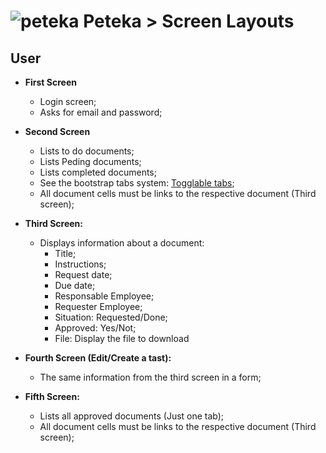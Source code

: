 ![peteka](https://dl.dropboxusercontent.com/u/85402777/peteca.png) Peteka > Screen Layouts
========

User
---------

- **First Screen**
	* Login screen;
	* Asks for email and password;

- **Second Screen**
	* Lists to do documents;
	* Lists Peding documents;
	* Lists completed documents;
	* See the bootstrap tabs system: [Togglable tabs](http://getbootstrap.com/javascript/#tabs);
	 * All document cells must be links to the respective document (Third screen);

- **Third Screen:**
	* Displays information about a document:
	 	- Title;
	 	- Instructions;
	 	- Request date;
	 	- Due date;
	 	- Responsable Employee;
	 	- Requester Employee;
	 	- Situation: Requested/Done;
	 	- Approved: Yes/Not;
	 	- File: Display the file to download

- **Fourth Screen (Edit/Create a tast):**
	* The same information from the third screen in a form;

- **Fifth Screen:**
	* Lists all approved documents (Just one tab);
	* All document cells must be links to the respective document (Third screen);
